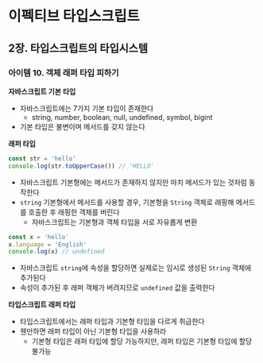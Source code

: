 # 이펙티브 타입스크립트
## 2장. 타입스크립트의 타입시스템
### 아이템 10. 객체 래퍼 타입 피하기

**자바스크립트 기본 타입**
- 자바스크립트에는 7가지 기본 타입이 존재한다
  - string, number, boolean, null, undefined, symbol, bigint
- 기본 타입은 불변이며 메서드를 갖지 않는다

**래퍼 타입**
```typescript
const str = 'hello'
console.log(str.toUpperCase()) // 'HELLO'
```
- 자바스크립트 기본형에는 메서드가 존재하지 않지만 마치 메서드가 있는 것처럼 동작한다
- `string` 기본형에서 메서드를 사용할 경우, 기본형을 `String` 객체로 래핑해 메서드를 호출한 후 래핑한 객체를 버린다
  - 자바스크립트는 기본형과 객체 타입을 서로 자유롭게 변환

```javascript
const x = 'hello'
x.language = 'English'
console.log(x) // undefined
```
- 자바스크립트 `string`에 속성을 할당하면 실제로는 임시로 생성된 `String` 객체에 추가된다
- 속성이 추가된 후 래퍼 객체가 버려지므로 `undefined` 값을 출력한다

**타입스크립트 래퍼 타입**
- 타입스크립트에서는 래퍼 타입과 기본형 타입을 다르게 취급한다
- 웬만하면 래퍼 타입이 아닌 기본형 타입을 사용하라
  - 기본형 타입은 래퍼 타입에 할당 가능하지만, 래퍼 타입은 기본형 타입에 할당 불가능